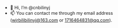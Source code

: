 - 👋 Hi, I’m @cnbilinyj
- 📫 You can contact me through my email address (wjrbilibilinyj@163.com or 1716464831@qq.com).

<!---
cnbilinyj/cnbilinyj is a ✨ special ✨ repository because its `README.md` (this file) appears on your GitHub profile.
You can click the Preview link to take a look at your changes.
--->
